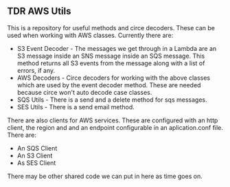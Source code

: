 ## TDR AWS Utils

This is a repository for useful methods and circe decoders. These can be used when working with AWS classes. Currently there are:

* S3 Event Decoder - The messages we get through  in a Lambda are an S3 message inside an SNS message inside an SQS message. This method returns all S3 events from the message along with a list of errors, if any.
* AWS Decoders - Circe decoders for working with the above classes which are used by the event decoder method. These are needed because circe won't auto decode case classes.
* SQS Utils - There is a send and a delete method for sqs messages.
* SES Utils - There is a send email method.

There are also clients for AWS services. These are configured with an http client, the region and and an endpoint configurable in an aplication.conf file. There are:
* An SQS Client
* An S3 Client
* As SES Client

There may be other shared code we can put in here as time goes on.
